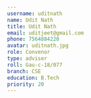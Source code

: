 ```yaml
---
username: uditnath
name: Udit Nath
title: Udit Nath
email: uditjeet@gmail.com
phone: 7564884220
avatar: uditnath.jpg
role: Convenor
type: adviser
roll: Gau-c-18/077
branch: CSE
education: B.Tech
priority: 20
---
```

